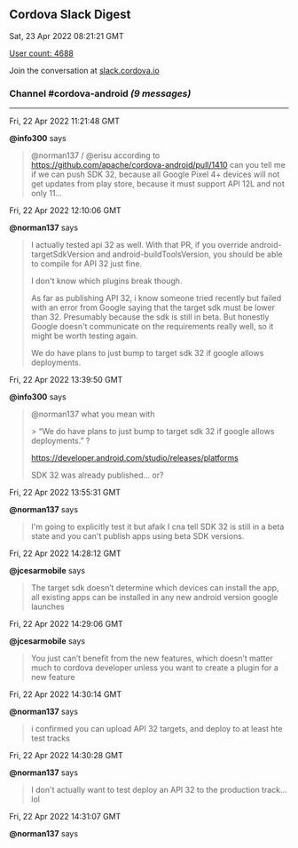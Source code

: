 ## Cordova Slack Digest
Sat, 23 Apr 2022 08:21:21 GMT

[User count: 4688](https://cordova.slack.com/)


Join the conversation at [slack.cordova.io](http://slack.cordova.io/)

### __Channel #cordova-android__ _(9 messages)_
---

Fri, 22 Apr 2022 11:21:48 GMT

__@info300__ says 
> @norman137 / @erisu according to <https://github.com/apache/cordova-android/pull/1410> can you tell me if we can push SDK 32, because all Google Pixel 4+  devices will not get updates from play store, because it must support API 12L and not only 11…
> 

Fri, 22 Apr 2022 12:10:06 GMT

__@norman137__ says 
> I actually tested api 32 as well. With that PR, if you override android-targetSdkVersion and android-buildToolsVersion, you should be able to compile for API 32 just fine.
> 
> I don't know which plugins break though.
> 
> As far as publishing API 32, i know someone tried recently but failed with an error from Google saying that the target sdk must be lower than 32. Presumably because the sdk is still in beta. But honestly Google doesn't communicate on the requirements really well, so it might be worth testing again.
> 
> We do have plans to just bump to target sdk 32 if google allows deployments.
> 

Fri, 22 Apr 2022 13:39:50 GMT

__@info300__ says 
> @norman137 what you mean with
> 
> &gt;  “We do have plans to just bump to target sdk 32 if google allows deployments.”
> ?
> 
> <https://developer.android.com/studio/releases/platforms>
> 
> SDK 32 was already published… or?
> 

Fri, 22 Apr 2022 13:55:31 GMT

__@norman137__ says 
> I'm going to explicitly test it but afaik I cna tell SDK 32 is still in a beta state and you can't publish apps using beta SDK versions.
> 

Fri, 22 Apr 2022 14:28:12 GMT

__@jcesarmobile__ says 
> The target sdk doesn’t determine which devices can install the app, all existing apps can be installed in any new android version google launches 
> 

Fri, 22 Apr 2022 14:29:06 GMT

__@jcesarmobile__ says 
> You just can’t benefit from the new features, which doesn’t matter much to cordova developer unless you want to create a plugin for a new feature 
> 

Fri, 22 Apr 2022 14:30:14 GMT

__@norman137__ says 
> i confirmed you can upload API 32 targets, and deploy to at least hte test tracks
> 

Fri, 22 Apr 2022 14:30:28 GMT

__@norman137__ says 
> I don't actually want to test deploy an API 32 to the production track... lol
> 

Fri, 22 Apr 2022 14:31:07 GMT

__@norman137__ says 
> 
> 

